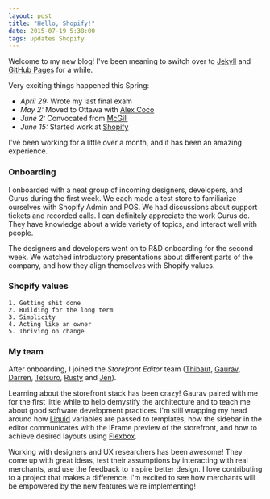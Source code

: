 ```yaml
---
layout: post
title: "Hello, Shopify!"
date: 2015-07-19 5:38:00
tags: updates Shopify
---
```

Welcome to my new blog! I've been meaning to switch over to [Jekyll](http://jekyllrb.com) and [GitHub Pages](http://pages.github.com) for a while.

Very exciting things happened this Spring:

- *April 29:* Wrote my last final exam
- *May 2:* Moved to Ottawa with [Alex Coco](http://alexcoco.com)
- *June 2:* Convocated from [McGill](http://mcgill.ca)
- *June 15:* Started work at [Shopify](http://shopify.com/careers)

I've been working for a little over a month, and it has been an amazing experience.

### Onboarding

I onboarded with a neat group of incoming designers, developers, and Gurus during the first week. We each made a test store to familiarize ourselves with Shopify Admin and POS. We had discussions about support tickets and recorded calls. I can definitely appreciate the work Gurus do. They have knowledge about a wide variety of topics, and interact well with people.

The designers and developers went on to R&D onboarding for the second week. We watched introductory presentations about different parts of the company, and how they align themselves with Shopify values.

### Shopify values

    1. Getting shit done  
    2. Building for the long term  
    3. Simplicity  
    4. Acting like an owner  
    5. Thriving on change  

### My team

After onboarding, I joined the *Storefront Editor* team ([Thibaut](https://twitter.com/tibc), [Gaurav](https://twitter.com/gauravmc), [Darren](https://twitter.com/73rhodes), [Tetsuro](https://twitter.com/t3tchi), [Rusty](https://twitter.com/Russell_Baylis) and [Jen](https://twitter.com/jenchow)).

Learning about the storefront stack has been crazy! Gaurav paired with me for the first little while to help demystify the architecture and to teach me about good software development practices. I'm still wrapping my head around how [Liquid](https://github.com/Shopify/liquid) variables are passed to templates, how the sidebar in the editor communicates with the IFrame preview of the storefront, and how to achieve desired layouts using [Flexbox](http://philipwalton.github.io/solved-by-flexbox/).

Working with designers and UX researchers has been awesome! They come up with great ideas, test their assumptions by interacting with real merchants, and use the feedback to inspire better design. I love contributing to a project that makes a difference. I'm excited to see how merchants will be empowered by the new features we're implementing!

